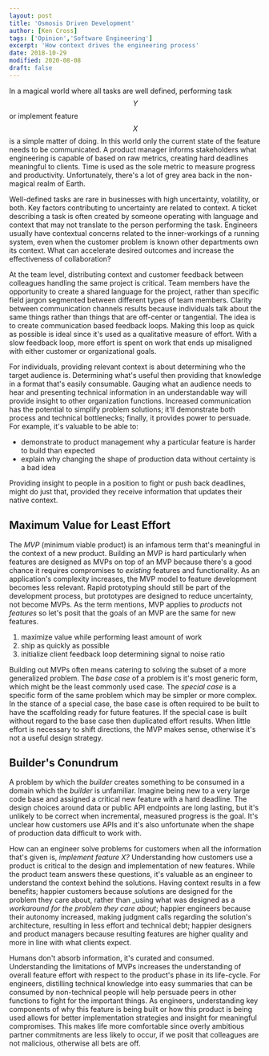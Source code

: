 ```yaml
---
layout: post
title: 'Osmosis Driven Development'
author: [Ken Cross]
tags: ['Opinion','Software Engineering']
excerpt: 'How context drives the engineering process'
date: 2018-10-29
modified: 2020-08-08
draft: false
---
```

In a magical world where all tasks are well defined, performing task $$Y$$ or implement feature $$X$$ is a simple matter of doing.
In this world only the current state of the feature needs to be communicated.
A product manager informs stakeholders what engineering is capable of based on raw metrics, creating hard deadlines meaningful to clients.
Time is used as the sole metric to measure progress and productivity.
Unfortunately, there's a lot of grey area back in the non-magical realm of Earth.

Well-defined tasks are rare in businesses with high uncertainty, volatility, or both.
Key factors contributing to uncertainty are related to context.
A ticket describing a task is often created by someone operating with language and context that may not translate to the person performing the task.
Engineers usually have contextual concerns related to the inner-workings of a running system, even when the customer problem is known other departments own its context.
What can accelerate desired outcomes and increase the effectiveness of collaboration?

At the team level, distributing context and customer feedback between colleagues handling the same project is critical.
Team members have the opportunity to create a shared language for the project, rather than specific field jargon segmented between different types of team members.
Clarity between communication channels results because individuals talk about the same things rather than things that are off-center or tangential.
The idea is to create communication based feedback loops.
Making this loop as quick as possible is ideal since it's used as a qualitative measure of effort.
With a slow feedback loop, more effort is spent on work that ends up misaligned with either customer or organizational goals.

For individuals, providing relevant context is about determining who the target audience is.
Determining what's useful then providing that knowledge in a format that's easily consumable.
Gauging what an audience needs to hear and presenting technical information in an understandable way will provide insight to other organization functions.
Increased communication has the potential to simplify problem solutions; it'll demonstrate both process and technical bottlenecks; finally, it provides power to persuade.
For example, it's valuable to be able to:

* demonstrate to product management why a particular feature is harder to build than expected
* explain why changing the shape of production data without certainty is a bad idea

Providing insight to people in a position to fight or push back deadlines, might do just that, provided they receive information that updates their native context.

## Maximum Value for Least Effort

The _MVP_ (minimum viable product) is an infamous term that's meaningful in the context of a new product.
Building an MVP is hard particularly when features are designed as MVPs on top of an MVP because there's a good chance it requires compromises to _existing_ features and functionality.
As an application's complexity increases, the MVP model to feature development becomes less relevant.
Rapid prototyping should still be part of the development process, but prototypes are designed to reduce uncertainty, not become MVPs.
As the term mentions, MVP applies to _products_ not _features_ so let's posit that the goals of an MVP are the same for new features.

1. maximize value while performing least amount of work
1. ship as quickly as possible
1. initialize client feedback loop determining signal to noise ratio

Building out MVPs often means catering to solving the subset of a more generalized problem.
The _base case_ of a problem is it's most generic form, which might be the least commonly used case.
The _special case_ is a specific form of the same problem which may be simpler or more complex.
In the stance of a special case, the base case is often required to be built to have the scaffolding ready for future features.
If the special case is built without regard to the base case then duplicated effort results.
When little effort is necessary to shift directions, the MVP makes sense, otherwise it's not a useful design strategy.

## Builder's Conundrum

A problem by which the _builder_ creates something to be consumed in a domain which the _builder_ is unfamiliar.
Imagine being new to a very large code base and assigned a critical new feature with a hard deadline.
The design choices around data or public API endpoints are long lasting, but it's unlikely to be correct when incremental, measured progress is the goal.
It's unclear how customers use APIs and it's also unfortunate when the shape of production data difficult to work with.

How can an engineer solve problems for customers when all the information that's given is, _implement feature X?_
Understanding how customers use a product is critical to the design and implementation of new features.
While the product team answers these questions, it's valuable as an engineer to understand the context behind the solutions.
Having context results in a few benefits;
happier customers because solutions are designed for the problem they care about, rather than _using what was designed as a _workaround for the problem they care about_;
happier engineers because their autonomy increased, making judgment calls regarding the solution's architecture, resulting in less effort and technical debt;
happier designers and product managers because resulting features are higher quality and more in line with what clients expect.

Humans don't absorb information, it's curated and consumed.
Understanding the limitations of MVPs increases the understanding of overall feature effort with respect to the product's phase in its life-cycle.
For engineers, distilling technical knowledge into easy summaries that can be consumed by non-technical people will help persuade peers in other functions to fight for the important things.
As engineers, understanding key components of why this feature is being built or how this product is being used allows for better implementation strategies and insight for meaningful compromises.
This makes life more comfortable since overly ambitious partner commitments are less likely to occur, if we posit that colleagues are not malicious, otherwise all bets are off.
